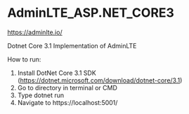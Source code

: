 # AdminLTE_ASP.NET_CORE3 

https://adminlte.io/

Dotnet Core 3.1 Implementation of AdminLTE

How to run:

1. Install DotNet Core 3.1 SDK (https://dotnet.microsoft.com/download/dotnet-core/3.1)
2. Go to directory in terminal or CMD
3. Type dotnet run
4. Navigate to https://localhost:5001/


